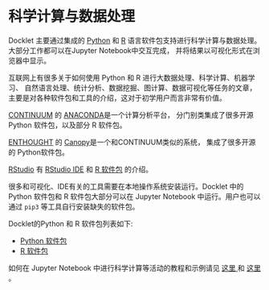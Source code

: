 # 科学计算与数据处理 #

Docklet 主要通过集成的 [Python](https://www.python.org) 和 [R](http://www.r-project.org) 
语言软件包支持进行科学计算与数据处理。大部分工作都可以在Jupyter Notebook中交互完成，
并将结果以可视化形式在浏览器中显示。

互联网上有很多关于如何使用 Python 和 R 进行大数据处理、科学计算、机器学习、
自然语言处理、统计分析、数据挖掘、图计算、数据可视化等任务的文章，
主要是对各种软件包和工具的介绍，这对于初学用户而言非常有价值。

[CONTINUUM](https://www.continuum.io) 的
[ANACONDA](https://www.continuum.io/why-anaconda)是一个计算分析平台，
分门别类集成了很多开源 Python 软件包，以及部分 R 软件包。

[ENTHOUGHT](https://www.enthought.com) 的
[Canopy](https://www.enthought.com/products/canopy/)是一个和CONTINUUM类似的系统，
集成了很多开源的 Python软件包。

[RStudio](https://www.rstudio.com) 有 [RStudio
IDE](https://www.rstudio.com/products/rstudio2/) 和 
[R 软件包](https://www.rstudio.com/products/rpackages/) 的介绍。

很多和可视化、IDE有关的工具需要在本地操作系统安装运行。Docklet 中的
Python 软件包和 R 软件包大部分可以在 Jupyter Notebook 中运行。用户也可以
通过 `pip3` 等工具自行安装缺失的软件包。

Docklet的Python 和 R 软件包列表如下:

 * [Python 软件包](python.md)
 * [R 软件包](r.md)

 
如何在 Jupyter Notebook 中进行科学计算等活动的教程和示例请见 [这里
](https://github.com/ipython/ipython/wiki/A-gallery-of-interesting-IPython-Notebooks) 和 [这里](http://nbviewer.jupyter.org) 。
